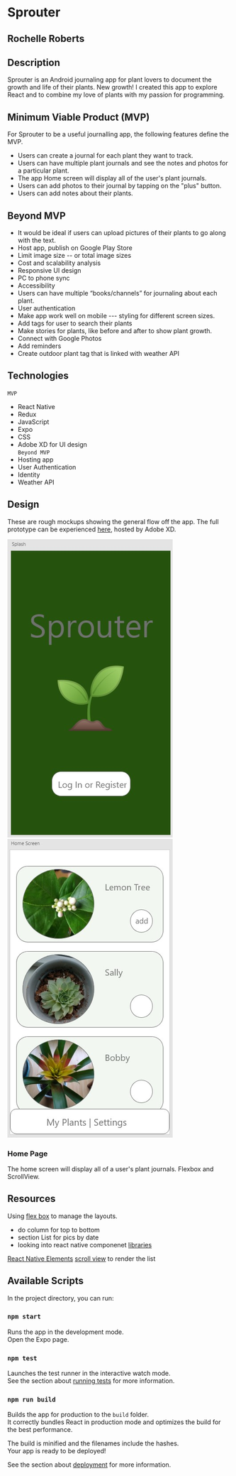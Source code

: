 # Sprouter
## Rochelle Roberts <br>


## Description
Sprouter is an Android journaling app for plant lovers to document the growth and life of their plants. New growth! I created this app to explore React and to combine my love of plants with my passion for programming.


## Minimum Viable Product (MVP)
For Sprouter to be a useful journalling app, the following features define the MVP.
* Users can create a journal for each plant they want to track. 
* Users can have multiple plant journals and see the notes and photos for a particular plant.
* The app Home screen will display all of the user's plant journals. 
* Users can add photos to their journal by tapping on the "plus" button.
* Users can add notes about their plants.


## Beyond MVP
* It would be ideal if users can upload pictures of their plants to go along with the text.
* Host app, publish on Google Play Store
* Limit image size  -- or total image sizes
* Cost and scalability analysis
* Responsive UI design
* PC to phone sync
* Accessibility 
* Users can have multiple “books/channels” for journaling about each plant. 
* User authentication
* Make app work well on mobile --- styling for different screen sizes.
* Add tags for user to search their plants
* Make stories for plants, like before and after to show plant growth.
* Connect with Google Photos 
* Add reminders
* Create outdoor plant tag that is linked with weather API

## Technologies
`MVP`
* React Native
* Redux
* JavaScript
* Expo
* CSS
* Adobe XD for UI design <br>
`Beyond MVP` 
* Hosting app
* User Authentication
* Identity
* Weather API

## Design
These are rough mockups showing the general flow off the app. The full prototype can be experienced [here](https://xd.adobe.com/view/8783e05f-7a8e-45e8-4968-4bc4bbb9d99a-f1b2/), hosted by Adobe XD.

![sprouter splash page](assets/images/mockup/splash_screen.jpg)
![sprouter home page](assets/images/mockup/home_screen.jpg)



### Home Page
The home screen will display all of a user's plant journals. Flexbox and ScrollView. 


## Resources
Using [flex box](https://facebook.github.io/react-native/docs/flexbox) to manage the layouts.
* do column for top to bottom
* section List for pics by date
* looking into react native componenet [libraries](https://blog.bitsrc.io/11-react-native-component-libraries-you-should-know-in-2018-71d2a8e33312)

[React Native Elements](https://react-native-training.github.io/react-native-elements/docs/getting_started.html)
[scroll view](https://facebook.github.io/react-native/docs/scrollview.html) to render the list  


## Available Scripts

In the project directory, you can run:

### `npm start`

Runs the app in the development mode.<br>
Open the Expo page.


### `npm test`

Launches the test runner in the interactive watch mode.<br>
See the section about [running tests](https://facebook.github.io/create-react-app/docs/running-tests) for more information.

### `npm run build`

Builds the app for production to the `build` folder.<br>
It correctly bundles React in production mode and optimizes the build for the best performance.

The build is minified and the filenames include the hashes.<br>
Your app is ready to be deployed!

See the section about [deployment](https://facebook.github.io/create-react-app/docs/deployment) for more information.



